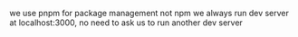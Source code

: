 we use pnpm for package management not npm
we always run dev server at localhost:3000, no need to ask us to run another dev server